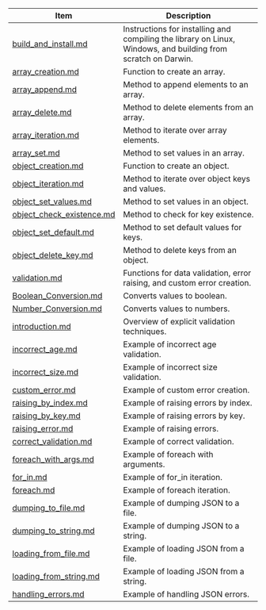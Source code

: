 | Item | Description |
|------|-------------|
| [build_and_install.md](/docs/build_and_install.md) | Instructions for installing and compiling the library on Linux, Windows, and building from scratch on Darwin. |
| [array_creation.md](/docs/array/array_creation.md) | Function to create an array. |
| [array_append.md](/docs/array/array_append.md) | Method to append elements to an array. |
| [array_delete.md](/docs/array/array_delete.md) | Method to delete elements from an array. |
| [array_iteration.md](/docs/array/array_iteration.md) | Method to iterate over array elements. |
| [array_set.md](/docs/array/array_set.md) | Method to set values in an array. |
| [object_creation.md](/docs/object/object_creation.md) | Function to create an object. |
| [object_iteration.md](/docs/object/object_iteration.md) | Method to iterate over object keys and values. |
| [object_set_values.md](/docs/object/object_set_values.md) | Method to set values in an object. |
| [object_check_existence.md](/docs/object/object_check_existence.md) | Method to check for key existence. |
| [object_set_default.md](/docs/object/object_set_default.md) | Method to set default values for keys. |
| [object_delete_key.md](/docs/object/object_delete_key.md) | Method to delete keys from an object. |
| [validation.md](/docs/validation.md) | Functions for data validation, error raising, and custom error creation. |
| [Boolean_Conversion.md](/docs/Converters/Boolean_Conversion.md) | Converts values to boolean. |
| [Number_Conversion.md](/docs/Converters/Number_Conversion.md) | Converts values to numbers. |
| [introduction.md](/docs/explict_validation/introduction.md) | Overview of explicit validation techniques. |
| [incorrect_age.md](/docs/explict_validation/incorrect_age.md) | Example of incorrect age validation. |
| [incorrect_size.md](/docs/explict_validation/incorrect_size.md) | Example of incorrect size validation. |
| [custom_error.md](/docs/explict_validation/custom_error.md) | Example of custom error creation. |
| [raising_by_index.md](/docs/explict_validation/raising_by_index.md) | Example of raising errors by index. |
| [raising_by_key.md](/docs/explict_validation/raising_by_key.md) | Example of raising errors by key. |
| [raising_error.md](/docs/explict_validation/raising_error.md) | Example of raising errors. |
| [correct_validation.md](/docs/explict_validation/correct_validation.md) | Example of correct validation. |
| [foreach_with_args.md](/docs/iterables/foreach_with_args.md) | Example of foreach with arguments. |
| [for_in.md](/docs/iterables/for_in.md) | Example of for_in iteration. |
| [foreach.md](/docs/iterables/foreach.md) | Example of foreach iteration. |
| [dumping_to_file.md](/docs/jsons/dumping_to_file.md) | Example of dumping JSON to a file. |
| [dumping_to_string.md](/docs/jsons/dumping_to_string.md) | Example of dumping JSON to a string. |
| [loading_from_file.md](/docs/jsons/loading_from_file.md) | Example of loading JSON from a file. |
| [loading_from_string.md](/docs/jsons/loading_from_string.md) | Example of loading JSON from a string. |
| [handling_errors.md](/docs/jsons/handling_errors.md) | Example of handling JSON errors. |